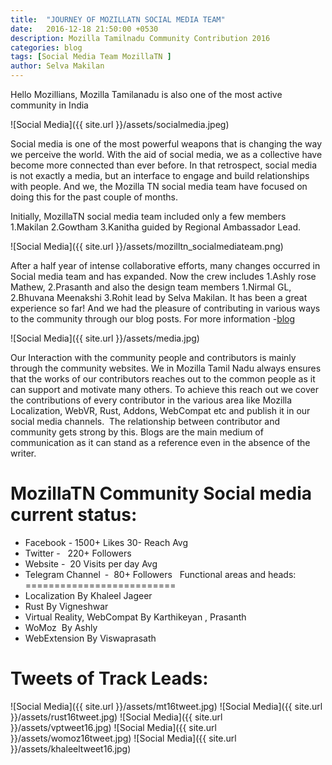 ```yaml
---
title:  "JOURNEY OF MOZILLATN SOCIAL MEDIA TEAM"
date:   2016-12-18 21:50:00 +0530
description: Mozilla Tamilnadu Community Contribution 2016
categories: blog
tags: [Social Media Team MozillaTN ]
author: Selva Makilan
---
```

Hello Mozillians,
Mozilla Tamilanadu is also one of the most active community in India

![Social Media]({{ site.url }}/assets/socialmedia.jpeg)

Social media is one of the most powerful weapons that is changing the way we perceive the world. With the aid of social media, we as a collective have become more connected than ever before. In that retrospect, social media is not exactly a media, but an interface to engage and build relationships with people. And we, the Mozilla TN social media team have focused on doing this for the past couple of months.

Initially, MozillaTN social media team included only a few members 1.Makilan 2.Gowtham 3.Kanitha guided by Regional Ambassador Lead.

![Social Media]({{ site.url }}/assets/mozilltn_socialmediateam.png)


After a half year of intense collaborative efforts, many changes occurred in Social media team and has expanded. Now the crew includes 1.Ashly rose Mathew, 2.Prasanth and also the design team members 1.Nirmal GL, 2.Bhuvana Meenakshi 3.Rohit lead by Selva Makilan.
It has been a great experience so far! And we had the pleasure of contributing in various ways to the community through our blog posts. For more information -[blog]( https://mozillatn.github.io/blog/Social-Media-Team-Half-yearly-updates/) 

![Social Media]({{ site.url }}/assets/media.jpg)

Our Interaction with the community people and contributors is mainly through the community websites. We in Mozilla Tamil Nadu always ensures that the works of our contributors reaches out to the common people as it can support and motivate many others. To achieve this reach out we cover the contributions of every contributor in the various area like Mozilla Localization, WebVR, Rust, Addons, WebCompat etc and publish it in our social media channels.  The relationship between contributor and community gets strong by this. Blogs are the main medium of communication as it can stand as a reference even in the absence of the writer.

MozillaTN Community Social media current status:
===============================================

- Facebook - 1500+ Likes 30- Reach Avg
- Twitter -   220+ Followers
- Website -  20 Visits per day Avg
- Telegram Channel -  80+ Followers
 
Functional areas and heads:
==========================
- Localization By Khaleel Jageer
- Rust By Vigneshwar
- Virtual Reality, WebCompat By Karthikeyan , Prasanth
- WoMoz  By Ashly
- WebExtension By Viswaprasath

Tweets of Track Leads:
=====================

![Social Media]({{ site.url }}/assets/mt16tweet.jpg)
![Social Media]({{ site.url }}/assets/rust16tweet.jpg)
![Social Media]({{ site.url }}/assets/vptweet16.jpg)
![Social Media]({{ site.url }}/assets/womoz16tweet.jpg)
![Social Media]({{ site.url }}/assets/khaleeltweet16.jpg)

